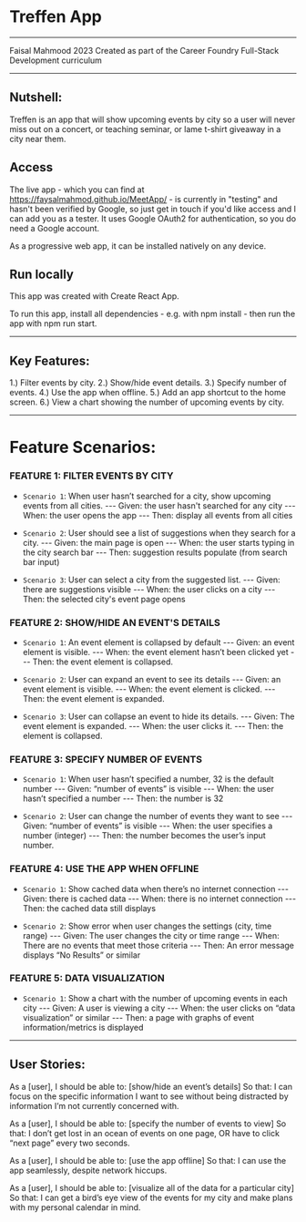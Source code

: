 # Treffen App

----------
Faisal Mahmood 2023
Created as part of the Career Foundry Full-Stack Development curriculum


----------
## Nutshell:

Treffen is an app that will show upcoming events by city so a user will never miss out on a concert, or teaching seminar, or lame t-shirt giveaway in a city near them.


## Access
The live app - which you can find at https://faysalmahmod.github.io/MeetApp/ - is currently in "testing" and hasn't been verified by Google, so just get in touch if you'd like access and I can add you as a tester. It uses Google OAuth2 for authentication, so you do need a Google account.

As a progressive web app, it can be installed natively on any device.

## Run locally
This app was created with Create React App.

To run this app, install all dependencies - e.g. with npm install - then run the app with npm run start.



----------
## Key Features:

1.) Filter events by city. 
2.)  Show/hide event details. 
3.) Specify number of events. 
4.) Use the app when offline. 
5.) Add an app shortcut to the home screen. 
6.) View a chart showing the number of upcoming events by city. 


----------
# Feature Scenarios:

### FEATURE 1: FILTER EVENTS BY CITY
- `Scenario 1`: When user hasn’t searched for a city, show upcoming events from all cities.
--- Given: the user hasn't searched for any city
--- When: the user opens the app
--- Then: display all events from all cities

- `Scenario 2`: User should see a list of suggestions when they search for a city.
--- Given: the main page is open
--- When: the user starts typing in the city search bar
--- Then: suggestion results populate (from search bar input)

- `Scenario 3`: User can select a city from the suggested list.
--- Given: there are suggestions visible
--- When: the user clicks on a city
--- Then: the selected city's event page opens

### FEATURE 2: SHOW/HIDE AN EVENT'S DETAILS
- `Scenario 1`: An event element is collapsed by default
--- Given: an event element is visible.
--- When: the event element hasn’t been clicked yet
--- Then: the event element is collapsed.

- `Scenario 2`: User can expand an event to see its details
--- Given: an event element is visible.
--- When: the event element is clicked.
--- Then: the event element is expanded.

- `Scenario 3`: User can collapse an event to hide its details.
--- Given: The event element is expanded.
--- When: the user clicks it.
--- Then: the element is collapsed.

### FEATURE 3: SPECIFY NUMBER OF EVENTS
- `Scenario 1`: When user hasn’t specified a number, 32 is the default number
--- Given: “number of events” is visible
--- When: the user hasn’t specified a number
--- Then: the number is 32

- `Scenario 2`: User can change the number of events they want to see
--- Given: “number of events” is visible
--- When: the user specifies a number (integer)
--- Then: the number becomes the user’s input number.

### FEATURE 4: USE THE APP WHEN OFFLINE
- `Scenario 1`: Show cached data when there’s no internet connection
--- Given: there is cached data
--- When: there is no internet connection
--- Then: the cached data still displays

- `Scenario 2`: Show error when user changes the settings (city, time range)
--- Given: The user changes the city or time range
--- When: There are no events that meet those criteria
--- Then: An error message displays “No Results” or similar

### FEATURE 5: DATA VISUALIZATION
- `Scenario 1`: Show a chart with the number of upcoming events in each city
--- Given: A user is viewing a city
--- When: the user clicks on “data visualization” or similar
--- Then: a page with graphs of event information/metrics is displayed


----------
## User Stories:

As a [user],
I should be able to: [show/hide an event’s details]
So that: I can focus on the specific information I want to see without being distracted by information I’m not currently concerned with.

As a [user],
I should be able to: [specify the number of events to view]
So that: I don’t get lost in an ocean of events on one page, OR have to click “next page” every two seconds.

As a [user],
I should be able to: [use the app offline]
So that: I can use the app seamlessly, despite network hiccups.

As a [user],
I should be able to: [visualize all of the data for a particular city]
So that: I can get a bird’s eye view of the events for my city and make plans with my personal calendar in mind.
